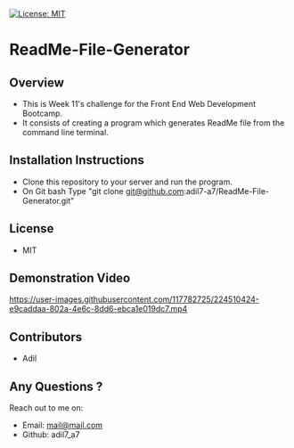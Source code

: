 [![License: MIT](https://img.shields.io/badge/License-MIT-yellow.svg)](https://opensource.org/licenses/MIT)

# ReadMe-File-Generator 

## Overview 
* This is Week 11's challenge for the Front End Web Development Bootcamp.
* It consists of creating a program which generates ReadMe file from the command line terminal. 


## Installation Instructions
* Clone this repository to your server and run the program. 
* On Git bash Type "git clone git@github.com:adil7-a7/ReadMe-File-Generator.git"

## License
* MIT


## Demonstration Video
https://user-images.githubusercontent.com/117782725/224510424-e9caddaa-802a-4e6c-8dd6-ebca1e019dc7.mp4


## Contributors
* Adil 

## Any Questions ?
 Reach out to me on:
* Email: mail@mail.com
* Github: adil7_a7 



